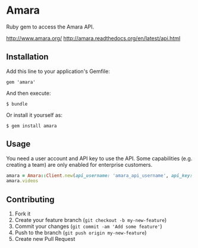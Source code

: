 # Amara

Ruby gem to access the Amara API.

http://www.amara.org/
http://amara.readthedocs.org/en/latest/api.html

## Installation

Add this line to your application's Gemfile:

    gem 'amara'

And then execute:

    $ bundle

Or install it yourself as:

    $ gem install amara

## Usage

You need a user account and API key to use the API.
Some capabilities (e.g. creating a team) are only enabled for enterprise customers.

```ruby
amara = Amara::Client.new(api_username: 'amara_api_username', api_key: 'amara_api_key')
amara.videos
```

## Contributing

1. Fork it
2. Create your feature branch (`git checkout -b my-new-feature`)
3. Commit your changes (`git commit -am 'Add some feature'`)
4. Push to the branch (`git push origin my-new-feature`)
5. Create new Pull Request
